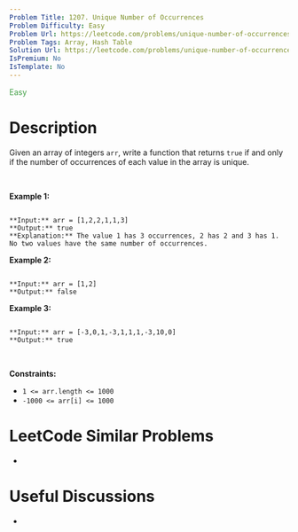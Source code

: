 ```yaml
---
Problem Title: 1207. Unique Number of Occurrences
Problem Difficulty: Easy
Problem Url: https://leetcode.com/problems/unique-number-of-occurrences/
Problem Tags: Array, Hash Table
Solution Url: https://leetcode.com/problems/unique-number-of-occurrences/solution/
IsPremium: No
IsTemplate: No
---
```


<span style="color: rgb(67, 160, 71);">Easy</span>

# Description

Given an array of integers `arr`, write a function that returns `true` if and only if the number of occurrences of each value in the array is unique.


 


**Example 1:**



```

**Input:** arr = [1,2,2,1,1,3]
**Output:** true
**Explanation:** The value 1 has 3 occurrences, 2 has 2 and 3 has 1. No two values have the same number of occurrences.
```

**Example 2:**



```

**Input:** arr = [1,2]
**Output:** false

```

**Example 3:**



```

**Input:** arr = [-3,0,1,-3,1,1,1,-3,10,0]
**Output:** true

```

 


**Constraints:**


* `1 <= arr.length <= 1000`
* `-1000 <= arr[i] <= 1000`




# LeetCode Similar Problems

- []()

# Useful Discussions

- []()
